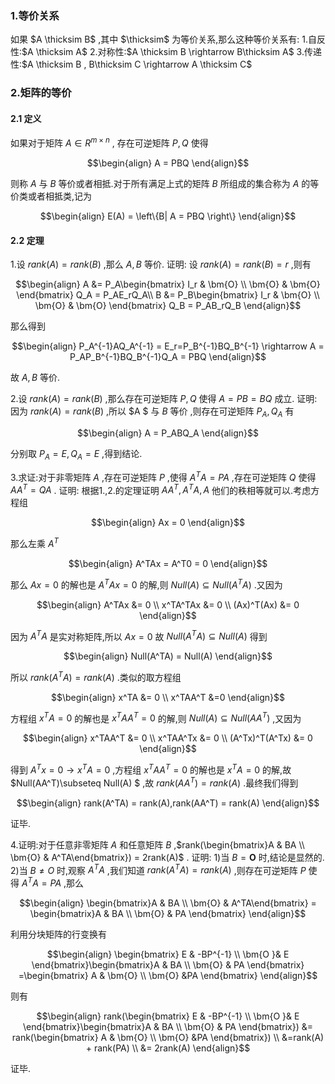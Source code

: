 ### 1.等价关系
如果 $A \thicksim B$ ,其中 $\thicksim$ 为等价关系,那么这种等价关系有:
1.自反性:$A \thicksim A$
2.对称性:$A \thicksim B \rightarrow B\thicksim A$
3.传递性:$A \thicksim B , B\thicksim C \rightarrow A \thicksim C$



### 2.矩阵的等价
#### 2.1 定义
如果对于矩阵 $A \in R^{m \times n}$ , 存在可逆矩阵 $P,Q$ 使得

$$\begin{align}
    A = PBQ
\end{align}$$

则称 $A$ 与 $B$ 等价或者相抵.对于所有满足上式的矩阵 $B$ 所组成的集合称为 $A$ 的等价类或者相抵类,记为

$$\begin{align}
    E(A) = \left\{B| A = PBQ \right\}
\end{align}$$

#### 2.2 定理
1.设 $rank(A) = rank(B)$ ,那么 $A ,B$ 等价.
证明:
设 $rank(A) = rank(B) = r$ ,则有

$$\begin{align}
    A &= P_A\begin{bmatrix}
        I_r & \bm{O} \\
        \bm{O} & \bm{O}
    \end{bmatrix} Q_A  = P_AE_rQ_A\\    
    B &= P_B\begin{bmatrix}
        I_r & \bm{O} \\
        \bm{O} & \bm{O}
    \end{bmatrix} Q_B = P_AB_rQ_B
\end{align}$$

那么得到

$$\begin{align}
    P_A^{-1}AQ_A^{-1} = E_r=P_B^{-1}BQ_B^{-1} \rightarrow A  = P_AP_B^{-1}BQ_B^{-1}Q_A = PBQ
\end{align}$$

故 $A,B$ 等价.

2.设 $rank(A) = rank(B)$ ,那么存在可逆矩阵 $P,Q$ 使得 $A = PB = BQ$ 成立.
证明:
因为 $rank(A) = rank(B)$ ,所以 $A $ 与 $B$ 等价 ,则存在可逆矩阵 $P_A,Q_A$ 有

$$\begin{align}
    A = P_ABQ_A
\end{align}$$

分别取 $P_A = E ,Q_A = E$ ,得到结论.


3.求证:对于非零矩阵 $A$ ,存在可逆矩阵 $P$ ,使得 $A^TA  = PA$ ,存在可逆矩阵 $Q$ 使得 $AA^T = QA$ .
证明:
根据1.,2.的定理证明 $AA^T ,A^TA,A$ 他们的秩相等就可以.考虑方程组

$$\begin{align}
    Ax = 0
\end{align}$$

那么左乘 $A^T$

$$\begin{align}
    A^TAx = A^T0 = 0
\end{align}$$

那么 $Ax = 0$ 的解也是 $A^TAx = 0$ 的解,则 $Null(A) \subseteq Null(A^TA)$ .又因为

$$\begin{align}
    A^TAx &= 0  \\
    x^TA^TAx &= 0 \\
    (Ax)^T(Ax)  &= 0 
\end{align}$$

因为 $A^TA$ 是实对称矩阵,所以 $Ax = 0$ 故 $Null(A^TA) \subseteq Null(A)$ 得到

$$\begin{align}
    Null(A^TA) = Null(A)
\end{align}$$

所以 $rank(A^TA) = rank(A)$ .类似的取方程组

$$\begin{align}
    x^TA &= 0 \\
    x^TAA^T &=0
\end{align}$$

方程组 $x^TA = 0$ 的解也是 $x^TAA^T = 0$ 的解,则 $Null(A) \subseteq Null(AA^T)$ ,又因为

$$\begin{align}
    x^TAA^T &= 0 \\
    x^TAA^Tx &= 0 \\
    (A^Tx)^T(A^Tx) &= 0
\end{align}$$

得到 $A^Tx = 0 \rightarrow x^TA = 0$ ,方程组 $x^TAA^T = 0$ 的解也是 $x^TA = 0$ 的解,故 $Null(AA^T)\subseteq Null(A) $ ,故 $rank(AA^T) = rank(A)$ .最终我们得到

$$\begin{align}
    rank(A^TA) = rank(A),rank(AA^T) = rank(A)
\end{align}$$

证毕.

4.证明:对于任意非零矩阵 $A$ 和任意矩阵 $B$ ,$rank(\begin{bmatrix}A & BA \\ \bm{O} & A^TA\end{bmatrix}) = 2rank(A)$ .
证明:
1)当 $B = \bm{O}$ 时,结论是显然的.
2)当 $B \not ={O}$ 时,观察 $A^TA$ ,我们知道 $rank(A^TA) = rank(A)$ ,则存在可逆矩阵 $P$ 使得 $A^TA = PA$ ,那么

$$\begin{align}
    \begin{bmatrix}A & BA \\ \bm{O} & A^TA\end{bmatrix} = \begin{bmatrix}A & BA \\ \bm{O} & PA \end{bmatrix}
\end{align}$$


利用分块矩阵的行变换有

$$\begin{align}
    \begin{bmatrix}
    E & -BP^{-1} \\
    \bm{O }& E        
    \end{bmatrix}\begin{bmatrix}A & BA \\ \bm{O} & PA \end{bmatrix} =\begin{bmatrix}
        A & \bm{O} \\
        \bm{O} &PA
    \end{bmatrix}
\end{align}$$

则有

$$\begin{align}
    rank(\begin{bmatrix}
    E & -BP^{-1} \\
    \bm{O }& E        
    \end{bmatrix}\begin{bmatrix}A & BA \\ \bm{O} & PA \end{bmatrix}) &= rank(\begin{bmatrix}
        A & \bm{O} \\
        \bm{O} &PA
    \end{bmatrix}) \\
    &=rank(A) + rank(PA) \\
    &= 2rank(A)
\end{align}$$

证毕.